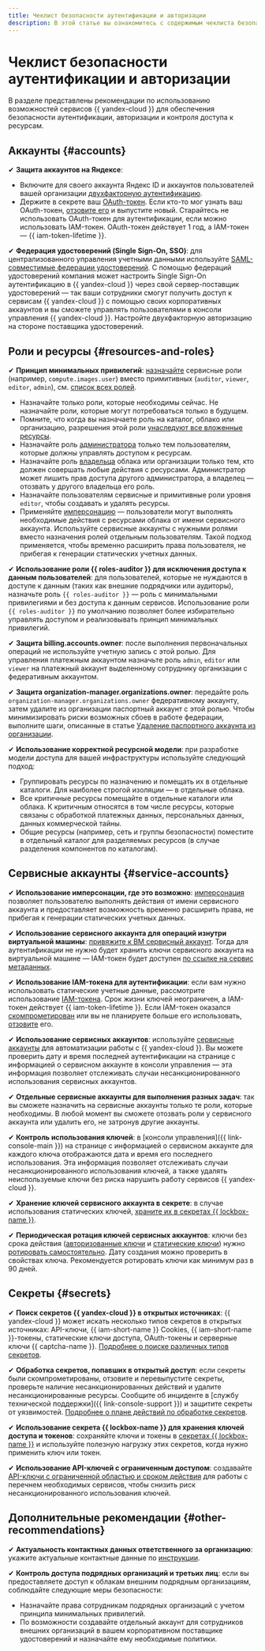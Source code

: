 ```yaml
---
title: Чеклист безопасности аутентификации и авторизации
description: В этой статье вы ознакомитесь с содержимым чеклиста безопасности аутентификации, авторизации и контроля доступа к ресурсам {{ yandex-cloud }}.
---
```


# Чеклист безопасности аутентификации и авторизации

В разделе представлены рекомендации по использованию возможностей сервисов {{ yandex-cloud }} для обеспечения безопасности аутентификации, авторизации и контроля доступа к ресурсам.

## Аккаунты {#accounts}

✔ **Защита аккаунтов на Яндексе**:

   * Включите для своего аккаунта Яндекс ID и аккаунтов пользователей вашей организации [двухфакторную аутентификацию](https://yandex.ru/support/passport/authorization/twofa.html).
   * Держите в секрете ваш [OAuth-токен](../../iam/concepts/authorization/oauth-token.md). Если кто-то мог узнать ваш OAuth-токен, [отзовите его](https://yandex.ru/dev/oauth/doc/dg/reference/token-invalidate-docpage/) и выпустите новый. Старайтесь не использовать OAuth-токен для аутентификации, если можно использовать IAM-токен. OAuth-токен действует 1 год, а IAM-токен — {{ iam-token-lifetime }}.

✔ **Федерация удостоверений (Single Sign-On, SSO)**: для централизованного управления учетными данными используйте [SAML-совместимые федерации удостоверений](../../organization/concepts/add-federation.md). С помощью федераций удостоверений компания может настроить Single Sign-On аутентификацию в {{ yandex-cloud }} через свой сервер-поставщик удостоверений — так ваши сотрудники смогут получить доступ к сервисам {{ yandex-cloud }} с помощью своих корпоративных аккаунтов и вы сможете управлять пользователями в консоли управления {{ yandex-cloud }}. Настройте двухфакторную авторизацию на стороне поставщика удостоверений.

## Роли и ресурсы {#resources-and-roles}

✔ **Принцип минимальных привилегий**: [назначайте](../../iam/operations/roles/grant.md) сервисные роли (например, `compute.images.user`) вместо примитивных (`auditor`, `viewer`, `editor`, `admin`), см. [список всех ролей](../../iam/roles-reference.md).

   * Назначайте только роли, которые необходимы сейчас. Не назначайте роли, которые могут потребоваться только в будущем.
   * Помните, что когда вы назначаете роль на каталог, облако или организацию, разрешения этой роли [унаследуют все вложенные ресурсы](../../iam/concepts/access-control/index.md#inheritance).
   * Назначайте роль [администратора](../../iam/roles-reference.md#admin) только тем пользователям, которые должны управлять доступом к ресурсам. 
   * Назначайте роль [владельца](../../resource-manager/security/index.md#resource-manager-clouds-owner) облака или организации только тем, кто должен совершать любые действия с ресурсами. Администратор может лишить прав доступа другого администратора, а владелец — отозвать у другого владельца его роль.
   * Назначайте пользователям сервисные и примитивные роли уровня `editor`, чтобы создавать и удалять ресурсы.
   * Применяйте [имперсонацию](../../iam/concepts/access-control/index.md#impersonation) — пользователи могут выполнять необходимые действия с ресурсами облака от имени сервисного аккаунта. Используйте сервисные аккаунты с нужными ролями вместо назначения ролей отдельным пользователям. Такой подход применяется, чтобы временно расширить права пользователя, не прибегая к генерации статических учетных данных.

✔ **Использование роли {{ roles-auditor }} для исключения доступа к данным пользователей**: для пользователей, которые не нуждаются в доступе к данным (таких как внешние подрядчики или аудиторы), назначьте роль `{{ roles-auditor }}` — роль с минимальными привилегиями и без доступа к данным сервисов. Использование роли `{{ roles-auditor }}` по умолчанию позволяет более избирательно управлять доступом и реализовывать принцип минимальных привилегий.

✔ **Защита billing.accounts.owner**: после выполнения первоначальных операций не используйте учетную запись с этой ролью. Для управления платежным аккаунтом назначьте роль `admin`, `editor` или `viewer` на платежный аккаунт выделенному сотруднику организации с федеративным аккаунтом.

✔ **Защита organization-manager.organizations.owner**: передайте роль `organization-manager.organizations.owner` федеративному аккаунту, затем удалите из организации паспортный аккаунт с этой ролью. Чтобы минимизировать риски возможных сбоев в работе федерации, выполните шаги, описанные в статье [Удаление паспортного аккаунта из организации](../operations/account-deletion.md).

✔ **Использование корректной ресурсной модели**: при разработке модели доступа для вашей инфраструктуры используйте следующий подход:

   * Группировать ресурсы по назначению и помещать их в отдельные каталоги. Для наиболее строгой изоляции — в отдельные облака.
   * Все критичные ресурсы помещайте в отдельные каталоги или облака. К критичным относятся в том числе ресурсы, которые связаны с обработкой платежных данных, персональных данных, данных коммерческой тайны.
   * Общие ресурсы (например, сеть и группы безопасности) поместите в отдельный каталог для разделяемых ресурсов (в случае разделения компонентов по каталогам).

## Сервисные аккаунты {#service-accounts}

✔ **Использование имперсонации, где это возможно**: [имперсонация](../../iam/operations/sa/set-access-bindings.md#impersonation) позволяет пользователю выполнять действия от имени сервисного аккаунта и предоставляет возможность временно расширить права, не прибегая к генерации статических учетных данных.

✔ **Использование сервисного аккаунта для операций изнутри виртуальной машины**: [привяжите к ВМ сервисный аккаунт](../../compute/operations/vm-connect/auth-inside-vm.md). Тогда для аутентификации не нужно будет хранить ключи сервисного аккаунта на виртуальной машине — IAM-токен будет доступен [по ссылке на сервис метаданных](../../compute/operations/vm-connect/auth-inside-vm.md#auth-inside-vm).

✔ **Использование IAM-токена для аутентификации**: если вам нужно использовать статические учетные данные, рассмотрите использование [IAM-токена](../../iam/concepts/authorization/iam-token.md). Срок жизни ключей неограничен, а IAM-токен действует {{ iam-token-lifetime }}. Если IAM-токен оказался [скомпрометирован](../../iam/operations/compromised-credentials.md) или вы не планируете больше его использовать, [отзовите](../../iam/operations/iam-token/revoke-iam-token.md) его.

✔ **Использование сервисных аккаунтов**: используйте [сервисные аккаунты](../../iam/concepts/users/service-accounts.md) для автоматизации работы с {{ yandex-cloud }}. Вы можете проверить дату и время последней аутентификации на странице с информацией о сервисном аккаунте в консоли управления — эта информация позволяет отслеживать случаи несанкционированного использования сервисных аккаунтов.

✔ **Отдельные сервисные аккаунты для выполнения разных задач**: так вы сможете назначить на сервисные аккаунты только те роли, которые необходимы. В любой момент вы сможете отозвать роли у сервисного аккаунта или удалить его, не затронув другие аккаунты.

✔ **Контроль использования ключей**: в [консоли управления]({{ link-console-main }}) на странице с информацией о сервисном аккаунте для каждого ключа отображаются дата и время его последнего использования. Эта информация позволяет отслеживать случаи несанкционированного использования ключей, а также удалять неиспользуемые ключи без риска нарушить работу сервисов {{ yandex-cloud }}.

✔ **Хранение ключей сервисного аккаунта в секрете**: в случае использования статических ключей, [храните их в секретах {{ lockbox-name }}](../../lockbox/tutorials/static-key-in-lockbox.md).

✔ **Периодическая ротация ключей сервисных аккаунтов**: ключи без срока действия ([авторизованные ключи](../../iam/concepts/authorization/key.md) и [статические ключи](../../iam/concepts/authorization/access-key.md)) нужно [ротировать самостоятельно](../../iam/operations/compromised-credentials.md#key-reissue). Дату создания можно проверить в свойствах ключа. Рекомендуется ротировать ключи как минимум раз в 90 дней.

## Секреты {#secrets}

✔ **Поиск секретов {{ yandex-cloud }} в открытых источниках**: {{ yandex-cloud }} может искать несколько типов секретов в открытых источниках: API-ключи, {{ iam-short-name }} Cookies, {{ iam-short-name }}-токены, статические ключи доступа, OAuth-токены и серверные ключи {{ captcha-name }}. [Подробнее о поиске различных типов секретов](../operations/search-secrets.md).

✔ **Обработка секретов, попавших в открытый доступ**: если секреты были скомпрометированы, отзовите и перевыпустите секреты, проверьте наличие несанкционированных действий и удалите несанкционированные ресурсы. Сообщите об инциденте в [службу технической поддержки]({{ link-console-support }}) и защитите секреты от уязвимостей. [Подробнее о плане действий по обработке секретов](../../iam/operations/compromised-credentials.md).

✔ **Использование секрета {{ lockbox-name }} для хранения ключей доступа и токенов**: сохраняйте ключи и токены в [секретах {{ lockbox-name }}](../../lockbox/tutorials/static-key-in-lockbox.md) и используйте полезную нагрузку этих секретов, когда нужно применить ключ или токен.

✔ **Использование API-ключей с ограниченным доступом**: создавайте [API-ключи с ограниченной областью и сроком действия](../../iam/concepts/authorization/api-key.md#scoped-api-keys) для работы с перечнем необходимых сервисов, чтобы снизить риск несанкционированного использования ключей.

## Дополнительные рекомендации {#other-recommendations}

✔ **Актуальность контактных данных ответственного за организацию**: укажите актуальные контактные данные по [инструкции](../../billing/operations/change-data.md#change-address).

✔ **Контроль доступа подрядных организаций и третьих лиц**: если вы предоставляете доступ к облакам внешним подрядным организациям, соблюдайте следующие меры безопасности:
   * Назначайте права сотрудникам подрядных организаций с учетом принципа минимальных привилегий.
   * По возможности создавайте отдельный аккаунт для сотрудников внешних организаций в вашем корпоративном поставщике удостоверений и назначайте ему необходимые политики.
